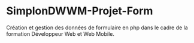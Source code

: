# SimplonDWWM-Projet-Form
Création et gestion des données de formulaire en php dans le cadre de la formation Développeur Web et Web Mobile.
